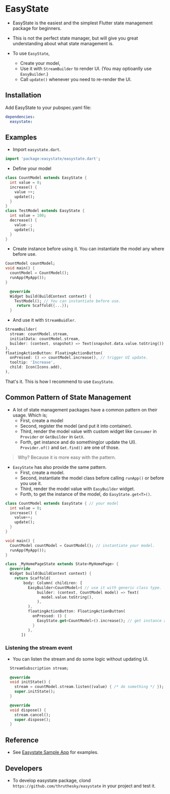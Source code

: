 # EasyState

- EasyState is the easiest and the simplest Flutter state management package for beginners.

- This is not the perfect state manager, but will give you great understanding about what state management is.

- To use `EasyState`,
  - Create your model,
  - Use it with `StreamBuilder` to render UI. (You may optioanlly use `EasyBuilder`.)
  - Call `update()` whenever you need to re-render the UI.

## Installation

Add EasyState to your pubspec.yaml file:

```yaml
dependencies:
  easystate:
```

## Examples

- Import `easystate.dart`.

```dart
import 'package:easystate/easystate.dart';
```

- Define your model

```dart
class CountModel extends EasyState {
  int value = 0;
  increase() {
    value ++;
    update();
  }
}
class TestModel extends EasyState {
  int value = 100;
  decrease() {
    value--;
    update();
  }
}
```

- Create instance before using it. You can instantiate the model any where before use.

```dart
CountModel countModel;
void main() {
  countModel = CountModel();
  runApp(MyApp());
}
```

```dart
  @override
  Widget build(BuildContext context) {
    TestModel(); // You can instantiate before use.
     return Scaffold({...});
  }
```

- And use it with `StreamBuidler`.

```dart
StreamBuilder(
  stream: countModel.stream,
  initialData: countModel.stream,
  builder: (context, snapshot) => Text(snapshot.data.value.toString()),
),
floatingActionButton: FloatingActionButton(
  onPressed: () => countModel.increase(), // trigger UI update.
  tooltip: 'Increase',
  child: Icon(Icons.add),
),
```

That's it. This is how I recommend to use `EasyState`.

## Common Pattern of State Management

- A lot of state management packages have a common pattern on their usage. Which is;
  - First, create a model
  - Second, register the model (and put it into container).
  - Third, render the model value with custom widget like `Consumer` in `Provider` or `GetBuilder` in `GetX`.
  - Forth, get instance and do something(or update the UI). `Provider.of()` and `Get.find()` are one of those.

> Why? Because it is more easy with the pattern.

- `EasyState` has also provide the same pattern.
  - First, create a model.
  - Second, instantiate the model class before calling `runApp()` or before you use it.
  - Third, render the model value with `EasyBuilder` widget.
  - Forth, to get the instance of the model, do `EasyState.get<T>()`.

```dart
class CountModel extends EasyState { // your model
  int value = 0;
  increase() {
    value++;
    update();
  }
}

void main() {
  CountModel countModel = CountModel(); // instantiate your model.
  runApp(MyApp());
}

class _MyHomePageState extends State<MyHomePage> {
  @override
  Widget build(BuildContext context) {
    return Scaffold(
        body: Column( childiren: [
          EasyBuilder<CountModel>( // use it with generic class type.
              builder: (context, CountModel model) => Text(
                model.value.toString(),
              ),
          ),
          floatingActionButton: FloatingActionButton(
            onPressed: () {
              EasyState.get<CountModel>().increase(); // get instance and re-render
            }
          ),
       ])
```

### Listening the stream event

- You can listen the stream and do some logic without updating UI.

```dart
  StreamSubscription stream;

  @override
  void initState() {
    stream = countModel.stream.listen((value) { /* do something */ });
    super.initState();
  }

  @override
  void dispose() {
    stream.cancel();
    super.dispose();
  }
```

## Reference

- See [Easystate Sample App](https://github.com/thruthesky/easystate_sample/tree/master/lib) for examples.

## Developers

- To develop easystate package, clond `https://github.com/thruthesky/easystate` in your project and test it.
